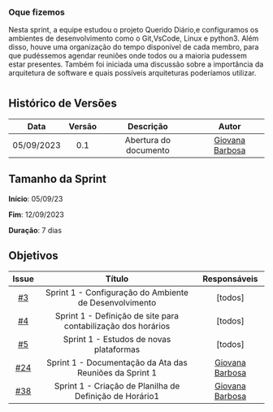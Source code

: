 ### Oque fizemos

Nesta sprint, a equipe estudou o projeto Querido Diário,e configuramos os ambientes de desenvolvimento como o Git,VsCode, Linux e python3. Além disso, houve uma organização do tempo disponível de cada membro, para que pudéssemos agendar reuniões onde todos ou a maioria pudessem estar presentes. Também foi iniciada uma discussão sobre a importância da arquitetura de software e quais possíveis arquiteturas poderíamos utilizar.
#

## Histórico de Versões

| Data       | Versão | Descrição                                 | Autor             |
| :--------: | :----: | :--------------------:                    | :---------------: |
| 05/09/2023 |  0.1   | Abertura do documento                     | [Giovana Barbosa ](https://github.com/gio221) |

## Tamanho da Sprint

**Início**: 05/09/23

**Fim**: 12/09/2023

**Duração**: 7 dias

## Objetivos

|                            Issue                             |              Título               |                    Responsáveis                     |
| :----------------------------------------------------------: | :-------------------------------: | :-------------------------------------------------: |
| [#3](https://github.com/unb-mds/2023-2-Squad07/issues/3) | Sprint 1 - Configuração do Ambiente de Desenvolvimento|  [todos]|
| [#4](https://github.com/unb-mds/2023-2-Squad07/issues/4) | Sprint 1 - Definição de site para contabilização dos horários | [todos] |
| [#5](https://github.com/unb-mds/2023-2-Squad07/issues/5) |  Sprint 1 - Estudos de novas plataformas  | [todos] |
| [#24](https://github.com/unb-mds/2023-2-Squad07/issues/24) | Sprint 1 - Documentação da Ata das Reuniões da Sprint 1  |  [Giovana Barbosa ](https://github.com/gio221) |
| [#38](https://github.com/unb-mds/2023-2-Squad07/issues/38) | Sprint 1 - Criação de Planilha de Definição de Horário1  |  [Giovana Barbosa ](https://github.com/gio221) |




